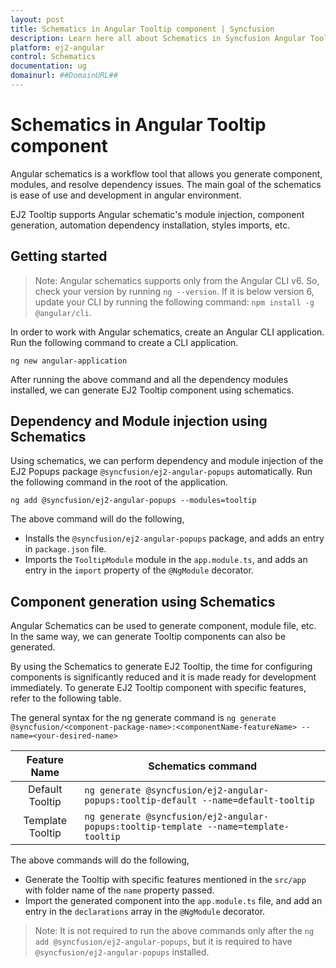 ```yaml
---
layout: post
title: Schematics in Angular Tooltip component | Syncfusion
description: Learn here all about Schematics in Syncfusion Angular Tooltip component of Syncfusion Essential JS 2 and more.
platform: ej2-angular
control: Schematics 
documentation: ug
domainurl: ##DomainURL##
---
```


# Schematics in Angular Tooltip component

Angular schematics is a workflow tool that allows you generate component, modules, and resolve dependency issues. The main goal of the schematics is ease of use and development in angular environment.

EJ2 Tooltip supports Angular schematic's module injection, component generation, automation dependency installation, styles imports, etc.

## Getting started

>Note: Angular schematics supports only from the Angular CLI v6. So, check your version by running `ng --version`. If it is below version 6, update your CLI by running the following command: `npm install -g @angular/cli`.

In order to work with Angular schematics, create an Angular CLI application. Run the following command to create a CLI application.

```
ng new angular-application
```

After running the above command and all the dependency modules installed, we can generate EJ2 Tooltip component using schematics.

## Dependency and Module injection using Schematics

Using schematics, we can perform dependency and module injection of the EJ2 Popups package `@syncfusion/ej2-angular-popups` automatically. Run the following command in the root of the application.

```
ng add @syncfusion/ej2-angular-popups --modules=tooltip
```

The above command will do the following,

* Installs the `@syncfusion/ej2-angular-popups` package, and adds an entry in `package.json` file.
* Imports the `TooltipModule` module in the `app.module.ts`, and adds an entry in the `import` property of the `@NgModule` decorator.

## Component generation using Schematics

Angular Schematics can be used to generate component, module file, etc. In the same way, we can generate Tooltip components can also be generated.

By using the Schematics to generate EJ2 Tooltip, the time for configuring components is significantly reduced and it is made ready for development immediately. To generate EJ2 Tooltip component with specific features, refer to the following table.

The general syntax for the ng generate command is `ng generate @syncfusion/<component-package-name>:<componentName-featureName> --name=<your-desired-name>`

| Feature Name     |  Schematics command                                                                   |
|     :-:          |  ---                                                                                  |
| Default Tooltip  | `ng generate @syncfusion/ej2-angular-popups:tooltip-default --name=default-tooltip`   |
| Template Tooltip | `ng generate @syncfusion/ej2-angular-popups:tooltip-template --name=template-tooltip` |

The above commands will do the following,

* Generate the Tooltip with specific features mentioned in the `src/app` with folder name of the `name` property passed.
* Import the generated component into the `app.module.ts` file, and add an entry in the `declarations` array in the `@NgModule` decorator.

> Note: It is not required to run the above commands only after the `ng add @syncfusion/ej2-angular-popups`, but it is required to have `@syncfusion/ej2-angular-popups` installed.
